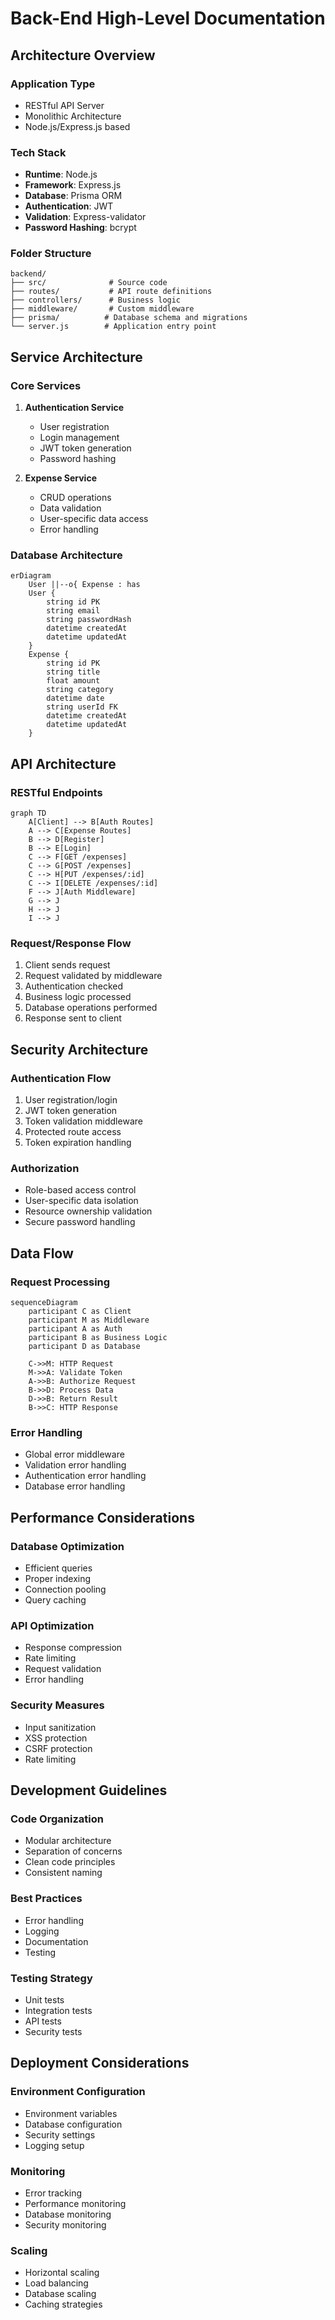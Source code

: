 # Back-End High-Level Documentation

## Architecture Overview

### Application Type
- RESTful API Server
- Monolithic Architecture
- Node.js/Express.js based

### Tech Stack
- **Runtime**: Node.js
- **Framework**: Express.js
- **Database**: Prisma ORM
- **Authentication**: JWT
- **Validation**: Express-validator
- **Password Hashing**: bcrypt

### Folder Structure
```
backend/
├── src/              # Source code
├── routes/           # API route definitions
├── controllers/      # Business logic
├── middleware/       # Custom middleware
├── prisma/          # Database schema and migrations
└── server.js        # Application entry point
```

## Service Architecture

### Core Services
1. **Authentication Service**
   - User registration
   - Login management
   - JWT token generation
   - Password hashing

2. **Expense Service**
   - CRUD operations
   - Data validation
   - User-specific data access
   - Error handling

### Database Architecture

```mermaid
erDiagram
    User ||--o{ Expense : has
    User {
        string id PK
        string email
        string passwordHash
        datetime createdAt
        datetime updatedAt
    }
    Expense {
        string id PK
        string title
        float amount
        string category
        datetime date
        string userId FK
        datetime createdAt
        datetime updatedAt
    }
```

## API Architecture

### RESTful Endpoints
```mermaid
graph TD
    A[Client] --> B[Auth Routes]
    A --> C[Expense Routes]
    B --> D[Register]
    B --> E[Login]
    C --> F[GET /expenses]
    C --> G[POST /expenses]
    C --> H[PUT /expenses/:id]
    C --> I[DELETE /expenses/:id]
    F --> J[Auth Middleware]
    G --> J
    H --> J
    I --> J
```

### Request/Response Flow
1. Client sends request
2. Request validated by middleware
3. Authentication checked
4. Business logic processed
5. Database operations performed
6. Response sent to client

## Security Architecture

### Authentication Flow
1. User registration/login
2. JWT token generation
3. Token validation middleware
4. Protected route access
5. Token expiration handling

### Authorization
- Role-based access control
- User-specific data isolation
- Resource ownership validation
- Secure password handling

## Data Flow

### Request Processing
```mermaid
sequenceDiagram
    participant C as Client
    participant M as Middleware
    participant A as Auth
    participant B as Business Logic
    participant D as Database
    
    C->>M: HTTP Request
    M->>A: Validate Token
    A->>B: Authorize Request
    B->>D: Process Data
    D->>B: Return Result
    B->>C: HTTP Response
```

### Error Handling
- Global error middleware
- Validation error handling
- Authentication error handling
- Database error handling

## Performance Considerations

### Database Optimization
- Efficient queries
- Proper indexing
- Connection pooling
- Query caching

### API Optimization
- Response compression
- Rate limiting
- Request validation
- Error handling

### Security Measures
- Input sanitization
- XSS protection
- CSRF protection
- Rate limiting

## Development Guidelines

### Code Organization
- Modular architecture
- Separation of concerns
- Clean code principles
- Consistent naming

### Best Practices
- Error handling
- Logging
- Documentation
- Testing

### Testing Strategy
- Unit tests
- Integration tests
- API tests
- Security tests

## Deployment Considerations

### Environment Configuration
- Environment variables
- Database configuration
- Security settings
- Logging setup

### Monitoring
- Error tracking
- Performance monitoring
- Database monitoring
- Security monitoring

### Scaling
- Horizontal scaling
- Load balancing
- Database scaling
- Caching strategies 